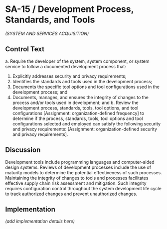 # SA-15 / Development Process, Standards, and Tools

_(SYSTEM AND SERVICES ACQUISITION)_

## Control Text


a. Require the developer of the system, system component, or system service to follow a documented development process that:

1. Explicitly addresses security and privacy requirements;
2. Identifies the standards and tools used in the development process;
3. Documents the specific tool options and tool configurations used in the development process; and
4. Documents, manages, and ensures the integrity of changes to the process and/or tools used in development; and
b. Review the development process, standards, tools, tool options, and tool configurations [Assignment: organization-defined frequency] to determine if the process, standards, tools, tool options and tool configurations selected and employed can satisfy the following security and privacy requirements: [Assignment: organization-defined security and privacy requirements].

## Discussion

Development tools include programming languages and computer-aided design systems. Reviews of development processes include the use of maturity models to determine the potential effectiveness of such processes. Maintaining the integrity of changes to tools and processes facilitates effective supply chain risk assessment and mitigation. Such integrity requires configuration control throughout the system development life cycle to track authorized changes and prevent unauthorized changes.

## Implementation

_(add implementation details here)_